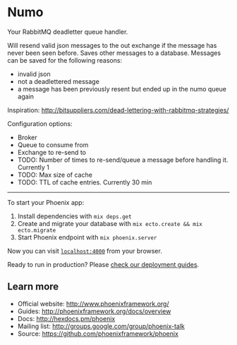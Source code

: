 # Numo

Your RabbitMQ deadletter queue handler.

Will resend valid json messages to the out exchange if the message has never been seen before.
Saves other messages to a database. Messages can be saved for the following reasons:

- invalid json
- not a deadlettered message
- a message has been previously resent but ended up in the numo queue again

Inspiration: http://bitsuppliers.com/dead-lettering-with-rabbitmq-strategies/

Configuration options:

- Broker
- Queue to consume from
- Exchange to re-send to
- TODO: Number of times to re-send/queue a message before handling it. Currently 1
- TODO: Max size of cache
- TODO: TTL of cache entries. Currently 30 min

---

To start your Phoenix app:

  1. Install dependencies with `mix deps.get`
  2. Create and migrate your database with `mix ecto.create && mix ecto.migrate`
  3. Start Phoenix endpoint with `mix phoenix.server`

Now you can visit [`localhost:4000`](http://localhost:4000) from your browser.

Ready to run in production? Please [check our deployment guides](http://www.phoenixframework.org/docs/deployment).

## Learn more

  * Official website: http://www.phoenixframework.org/
  * Guides: http://phoenixframework.org/docs/overview
  * Docs: http://hexdocs.pm/phoenix
  * Mailing list: http://groups.google.com/group/phoenix-talk
  * Source: https://github.com/phoenixframework/phoenix
